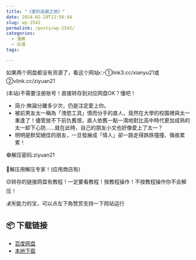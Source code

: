 ```yaml
---
title: "《愛的逃避之旅》"
date: 2024-02-29T12:56:44
slug: wp-2542
permalink: /posts/wp-2542/
categories:
  - 漫画
  - 日漫
tags:

---
```


如果两个网盘都没有资源了，看这个网站👉①link3.cc/xianyu21或②vlink.cc/ziyuan21

(本站)不需要注册账号！直接转存到对应网盘OK？懂吧！

*   简介:無論分離多少次，仍是注定愛上你。
*   被前男友太一稱為「洩慾工具」憤而分手的直人，竟然在大學的校園裡與太一重逢了！儘管放不下前仇舊恨，直人依舊一點一滴地對比高中時代更加成熟的太一卸下心防……就在此時，自己的朋友小文也好像愛上了太一？
*   明明是默契絕佳的朋友，一旦發展成「情人」卻一路走得跌跌撞撞、傷痕累累！

🟢解压密码:ziyuan21

🔵解压用解压专家！(应用商店有)

🟡转存的链接网盘有教程！一定要看教程！按教程操作！不按教程操作你不会解压！

💰🈶能力的宝，可以点左下角赞赏支持一下网站运行

## 📦 下载链接
- [百度网盘](https://blziyuan21.com/pay-download/2542?key=b1832e02e1&down_id=0)
- [本地下载](https://blziyuan21.com/pay-download/2542?key=b1832e02e1&down_id=1)

